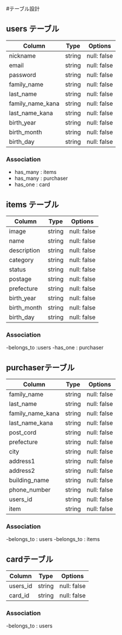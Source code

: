   #テーブル設計

  ## users テーブル

  | Column           | Type   | Options     |
  | ---------------- | ------ | ------------|
  | nickname         | string | null: false |
  | email            | string | null: false |
  | password         | string | null: false |
  | family_name      | string | null: false |
  | last_name        | string | null: false |
  | family_name_kana | string | null: false |
  | last_name_kana   | string | null: false |
  | birth_year       | string | null: false |
  | birth_month      | string | null: false |
  | birth_day        | string | null: false |

  ### Association

  - has_many : items
  - has_many : purchaser
  - has_one : card

  ## items テーブル

  | Column       | Type   | Options     |
  | ------------ | ------ | ------------|
  | image        | string | null: false |
  | name         | string | null: false |
  | description  | string | null: false |
  | category     | string | null: false |
  | status       | string | null: false |
  | postage      | string | null: false |
  | prefecture   | string | null: false |
  | birth_year   | string | null: false |
  | birth_month  | string | null: false |
  | birth_day    | string | null: false |

  ### Association

  -belongs_to :users
  -has_one : purchaser

  ## purchaserテーブル

  | Column           | Type   | Options     |
  | ---------------- | ------ | ------------|
  | family_name      | string | null: false |
  | last_name        | string | null: false |
  | family_name_kana | string | null: false |
  | last_name_kana   | string | null: false |
  | post_cord        | string | null: false |
  | prefecture       | string | null: false |
  | city             | string | null: false |
  | address1         | string | null: false |
  | address2         | string | null: false |
  | building_name    | string | null: false |
  | phone_number     | string | null: false |
  | users_id         | string | null: false |
  | item             | string | null: false |

  ### Association

  -belongs_to : users
  -belongs_to : items

  ## cardテーブル

  | Column    | Type   | Options     |
  | --------- | ------ | ------------|
  | users_id  | string | null: false |
  | card_id   | string | null: false |

  ### Association

  -belongs_to : users